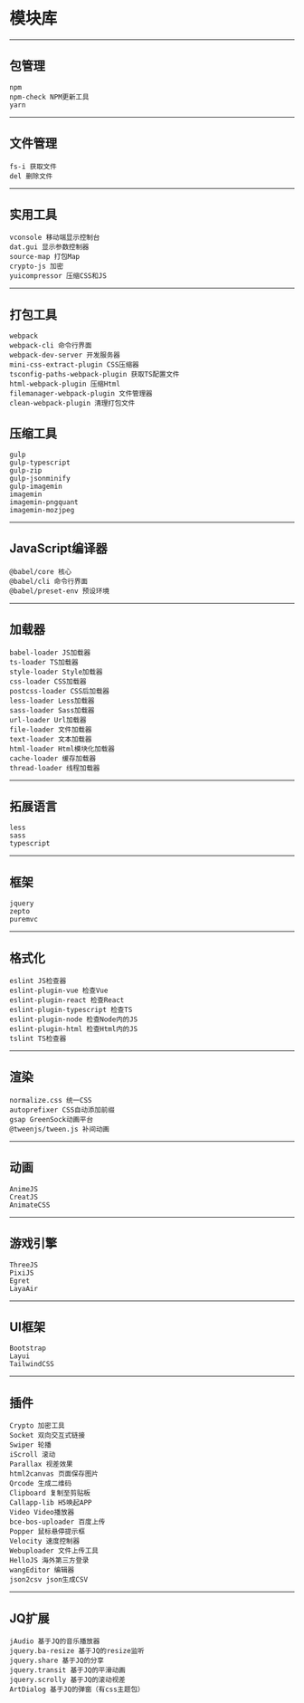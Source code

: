 # 模块库

---
## 包管理
```
npm
npm-check NPM更新工具
yarn
```

---
## 文件管理
```
fs-i 获取文件
del 删除文件
```

---
## 实用工具
```
vconsole 移动端显示控制台
dat.gui 显示参数控制器
source-map 打包Map
crypto-js 加密
yuicompressor 压缩CSS和JS
```

---
## 打包工具
```
webpack
webpack-cli 命令行界面
webpack-dev-server 开发服务器
mini-css-extract-plugin CSS压缩器
tsconfig-paths-webpack-plugin 获取TS配置文件
html-webpack-plugin 压缩Html
filemanager-webpack-plugin 文件管理器
clean-webpack-plugin 清理打包文件
```

## 压缩工具
```
gulp
gulp-typescript
gulp-zip
gulp-jsonminify
gulp-imagemin
imagemin
imagemin-pngquant
imagemin-mozjpeg
```

---
## JavaScript编译器
```
@babel/core 核心
@babel/cli 命令行界面
@babel/preset-env 预设环境
```

---
## 加载器
```
babel-loader JS加载器
ts-loader TS加载器
style-loader Style加载器
css-loader CSS加载器
postcss-loader CSS后加载器
less-loader Less加载器
sass-loader Sass加载器
url-loader Url加载器
file-loader 文件加载器
text-loader 文本加载器
html-loader Html模块化加载器
cache-loader 缓存加载器
thread-loader 线程加载器
```

---
## 拓展语言
```
less
sass
typescript
```

---
## 框架
```
jquery
zepto
puremvc
```

---
## 格式化
```
eslint JS检查器
eslint-plugin-vue 检查Vue
eslint-plugin-react 检查React
eslint-plugin-typescript 检查TS
eslint-plugin-node 检查Node内的JS
eslint-plugin-html 检查Html内的JS
tslint TS检查器
```

---
## 渲染
```
normalize.css 统一CSS
autoprefixer CSS自动添加前缀
gsap GreenSock动画平台
@tweenjs/tween.js 补间动画
```

---
## 动画
```
AnimeJS
CreatJS
AnimateCSS
```

---
## 游戏引擎
```
ThreeJS
PixiJS
Egret
LayaAir
```

---
## UI框架
```
Bootstrap
Layui
TailwindCSS
```

---
## 插件
```
Crypto 加密工具
Socket 双向交互式链接
Swiper 轮播
iScroll 滚动
Parallax 视差效果
html2canvas 页面保存图片
Qrcode 生成二维码
Clipboard 复制至剪贴板
Callapp-lib H5唤起APP
Video Video播放器
bce-bos-uploader 百度上传
Popper 鼠标悬停提示框
Velocity 速度控制器
Webuploader 文件上传工具
HelloJS 海外第三方登录
wangEditor 编辑器
json2csv json生成CSV
```

---
## JQ扩展
```
jAudio 基于JQ的音乐播放器
jquery.ba-resize 基于JQ的resize监听
jquery.share 基于JQ的分享
jquery.transit 基于JQ的平滑动画
jquery.scrolly 基于JQ的滚动视差
ArtDialog 基于JQ的弹窗（有css主题包）
```
